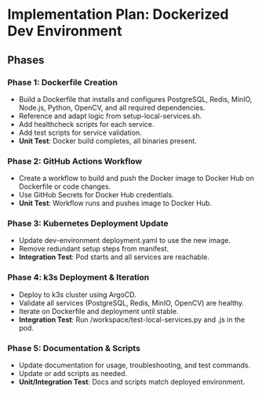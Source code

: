 # Implementation Plan: Dockerized Dev Environment

## Phases

### Phase 1: Dockerfile Creation
- Build a Dockerfile that installs and configures PostgreSQL, Redis, MinIO, Node.js, Python, OpenCV, and all required dependencies.
- Reference and adapt logic from setup-local-services.sh.
- Add healthcheck scripts for each service.
- Add test scripts for service validation.
- **Unit Test**: Docker build completes, all binaries present.

### Phase 2: GitHub Actions Workflow
- Create a workflow to build and push the Docker image to Docker Hub on Dockerfile or code changes.
- Use GitHub Secrets for Docker Hub credentials.
- **Unit Test**: Workflow runs and pushes image to Docker Hub.

### Phase 3: Kubernetes Deployment Update
- Update dev-environment deployment.yaml to use the new image.
- Remove redundant setup steps from manifest.
- **Integration Test**: Pod starts and all services are reachable.

### Phase 4: k3s Deployment & Iteration
- Deploy to k3s cluster using ArgoCD.
- Validate all services (PostgreSQL, Redis, MinIO, OpenCV) are healthy.
- Iterate on Dockerfile and deployment until stable.
- **Integration Test**: Run /workspace/test-local-services.py and .js in the pod.

### Phase 5: Documentation & Scripts
- Update documentation for usage, troubleshooting, and test commands.
- Update or add scripts as needed.
- **Unit/Integration Test**: Docs and scripts match deployed environment. 